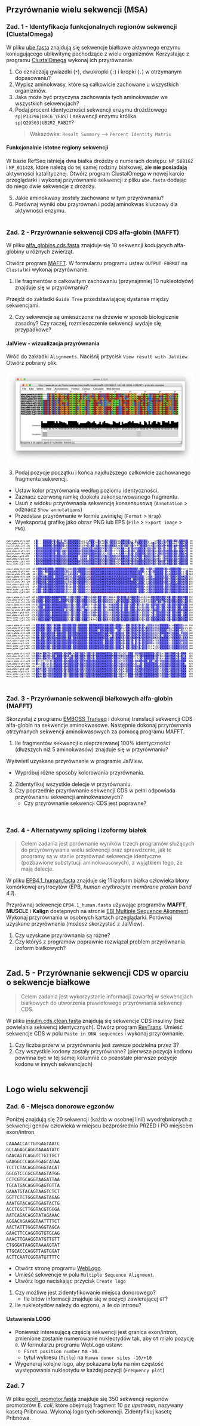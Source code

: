 ## Przyrównanie wielu sekwencji (MSA)

### Zad. 1 - Identyfikacja funkcjonalnych regionów sekwencji (ClustalOmega)
W pliku [ube.fasta](./data/ube.fasta) znajdują się sekwencje białkowe aktywnego enzymu koniugującego ubikwitynę pochodzące z wielu organizmów. Korzystając z programu [ClustalOmega](http://www.ebi.ac.uk/Tools/msa/) wykonaj ich przyrównanie.

1. Co oznaczają gwiazdki (`*`), dwukropki (`:`) i kropki (`.`) w otrzymanym dopasowaniu?
2. Wypisz aminokwasy, które są całkowicie zachowane u wszystkich organizmów.
3. Jaka może być przyczyna zachowania tych aminokwasów we wszystkich sekwencjach?
4. Podaj procent identyczności sekwencji enzymu drożdżowego `sp|P33296|UBC6_YEAST` i sekwencji enzymu królika `sp|Q29503|UB2R2_RABIT`?
   > Wskazówka: `Result Summary` –> `Percent Identity Matrix`

#### Funkcjonalnie istotne regiony sekwencji

W bazie RefSeq istnieją dwa białka drożdży o numerach dostępu: `NP_588162` i `NP_011428`, które należą do tej samej rodziny białkowej, ale **nie posiadają** aktywności katalitycznej. Otwórz program ClustalOmega w nowej karcie przeglądarki i wykonaj przyrównanie sekwencji z pliku `ube.fasta` dodając do niego dwie sekwencje z drożdży.

5. Jakie aminokwasy zostały zachowane w tym przyrównaniu?
6. Porównaj wyniki obu przyrównań i podaj aminokwas kluczowy dla aktywności enzymu.
<br/><br/>

### Zad. 2 - Przyrównanie sekwencji CDS alfa-globin (MAFFT)
W pliku [alfa_globins.cds.fasta](./data/alpha_globins.cds.fasta) znajduje się 10 sekwencji kodujących alfa-globiny u różnych zwierząt.

Otwórz program [MAFFT](http://www.ebi.ac.uk/Tools/msa/). W formularzu programu ustaw `OUTPUT FORMAT` na `ClustalW` i wykonaj przyrównanie.

1. Ile fragmentów o całkowitym zachowaniu (przynajmniej 10 nukleotdyów) znajduje się w przyrównaniu?

Przejdź do zakładki `Guide Tree` przedstawiającej dystanse między sekwencjami. 

2. Czy sekwencje są umieszczone na drzewie w sposób biologicznie zasadny? Czy raczej, rozmieszczenie sekwencji wydaje się przypadkowe?

#### JalView - wizualizacja przyrównania
Wróć do zakładki `Alignments`. Naciśnij przycisk `View result with JalView`. Otwórz pobrany plik.

<img src="./images/JalView-dna1.png" alt="JalView-dna1">

3. Podaj pozycje początku i końca najdłuższego całkowicie zachowanego fragmentu sekwencji.

* Ustaw kolor przyrównania według poziomu identyczności.
* Zaznacz czerwoną ramkę dookoła zakonserwowanego fragmentu.
* Usuń z widoku przyrównania sekwencję konsensusową (`Annotation` > odznacz `Show annotations`)
* Przedstaw przyrównanie w formie zwiniętej (`Format` > `Wrap`)
* Wyeksportuj grafikę jako obraz PNG lub EPS (`File` > `Export image` > `PNG`).

<img src="./images/JalView-dna4.png" alt="JalView-dna4">
<br/><br/>

### Zad. 3 - Przyrównanie sekwencji białkowych alfa-globin (MAFFT)
Skorzystaj z programu [EMBOSS Transeq](https://www.ebi.ac.uk/Tools/st/emboss_transeq/) i dokonaj translacji sekwencji CDS alfa-globin na sekwencje aminokwasowe. Następnie dokonaj przyrównania otrzymanych sekwencji aminokwasowych za pomocą programu MAFFT.

1. Ile fragmentów sekwencji o nieprzerwanej 100% identyczności (dłuższych niż 5 aminokwasów) znajduje się w przyrównaniu?

Wyświetl uzyskane przyrównanie w programie JalView.
* Wypróbuj różne sposoby kolorowania przyrównania.

2. Zidentyfikuj wszystkie delecje w przyrównaniu.
3. Czy poprzednie przyrównanie sekwencji CDS w pełni odpowiada przyrównaniu sekwencji aminokwasowych?
   * Czy przyrównanie sekwencji CDS jest poprawne?

<br/>

### Zad. 4 - Alternatywny splicing i izoformy białek
> Celem zadania jest porównanie wyników trzech programów służących do przyrównywania wielu sekwencji oraz sprawdzenie, jak te programy są w stanie przyrównać sekwencje identyczne (pozbawione substytucji aminokwasowych), z wyjątkiem tego, że mają delecje.

W pliku [EPB4.1_human.fasta](./data/EPB4.1_human.fasta) znajduje się 11 izoform białka człowieka 
błony komórkowej erytrocytów (EPB, *human erythrocyte membrane protein band 4.1*).

Przyrównaj sekwencje `EPB4.1_human.fasta` używając programów **MAFFT**, **MUSCLE** i **Kalign** dostępnych na stronie [EBI Multiple Sequence Alignment](https://www.ebi.ac.uk/Tools/msa/). Wykonaj przyrównania w osobnych kartach przeglądarki. Porównaj uzyskane przyrównania (możesz skorzystać z JalView).

1. Czy uzyskane przyrównania są różne?
2. Czy któryś z programów poprawnie rozwiązał problem przyrównania izoform białkowych?
<br/><br/>

## Zad. 5 - Przyrównanie sekwencji CDS w oparciu o sekwencje białkowe
> Celem zadania jest wykorzystanie informacji zawartej w sekwencjach białkowych do utworzenia prawidłowego przyrównania sekwencji CDS.

W pliku [insulin.cds.clean.fasta](./data/insulin.cds.clean.fasta) znajdują się sekwencje CDS insuliny (bez powielania sekwencj identycznych). Otwórz program [RevTrans](http://www.cbs.dtu.dk/services/RevTrans-2.0/web/). Umieść sekwencje CDS w polu `Paste in DNA sequences` i wykonaj przyrównanie.

1. Czy liczba przerw w przyrównaniu jest zawsze podzielna przez 3?
2. Czy wszystkie kodony zostały przyrównane? (pierwsza pozycja kodonu powinna być w tej samej kolumnie co pozostałe pierwsze pozycje kodonu w innych sekwencjach)
<br/><br/>

## Logo wielu sekwencji

### Zad. 6 - Miejsca donorowe egzonów
Poniżej znajdują się 20 sekwencji (każda w osobnej linii) wyodrębnionych z sekwencji genów człowieka w miejscu bezprośrednio PRZED i PO miejscem exon/intron.

```
CAAAACCATTGTGAGTAATC
GCCAGAGCAGGTAAAATATC
GAACAGTCAGGTCTGTTGCT
GAAGGCCCAGGTGAGCATAA
TCCTCTACAGGTGGGTACAT
GGCGTCCCGCGTAAGTATGG
CCTCGTGCAGGTAAGATTAA
TGCATGACAGGTGAGTGTTA
GAAATGTACAGTAAGTCTCT
GGTTCTCTGGGTAAGTAGAG
AAATGTACAGGTGAGTACTG
ACCTCGCTTGGTACGTGGGA
AATCAGACAGGTATAGAAAC
AGGACAGAAGGTAATTTTCT
AACTATTTGGGTAGGTAGCA
GAACTTCCAGGTGTGTGCAG
AAACTTGAAGGTATGTTGTT
CTGGGATAAGGTAAAAGTAT
TTGCACCCAGGTTAGTGGAT
ACTTCAATCGGTATGTTTTC
```

* Otwórz stronę programu [WebLogo](http://weblogo.berkeley.edu/logo.cgi).
* Umieść sekwencje w polu `Multiple Sequence Alignment`.
* Utwórz logo naciskając przycisk `Create logo`

1. Czy możliwe jest zidentyfikowanie miejsca donorowego?
   * Ile bitów informacji znajduje się w pozycji zawierającej `GT`?
2. Ile nukleotydów należy do egzonu, a ile do intronu?

#### Ustawienia LOGO
* Ponieważ interesującą częścią sekwencji jest granica exon/intron, zmienione zostanie numerowanie nukleotydów tak, aby `GT` miało pozycję `0`. 
  W formularzu programu WebLogo ustaw:
  - `First position number` na `-10`. 
  - tytuł wykresu (`Title`) na `Human donor sites -10/+10`
* Wygeneruj kolejne logo, aby pokazana była na nim częstość występowania nukleotydu w każdej pozycji (`Frequency plot`)


### Zad. 7
W pliku [ecoli_promotor.fasta](./data/ecoli_promotor.fasta) znajduje się 350 sekwencji regionów promotorów *E. coli*, które obejmują fragment 10 pz *upstream*, nazywany kasetą Pribnowa. Wykonaj logo tych sekwencji. Zidentyfikuj kasetę Pribnowa.